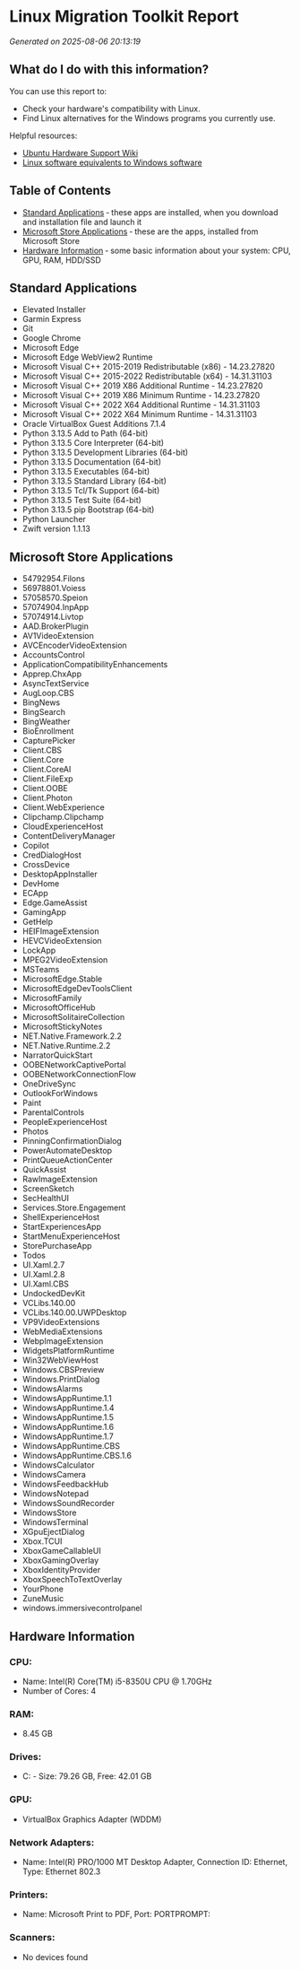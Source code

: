 
# Linux Migration Toolkit Report

*Generated on 2025-08-06 20:13:19*

## What do I do with this information?

You can use this report to:

- Check your hardware's compatibility with Linux.
- Find Linux alternatives for the Windows programs you currently use.

Helpful resources:

- [Ubuntu Hardware Support Wiki](https://wiki.ubuntu.com/HardwareSupport)
- [Linux software equivalents to Windows software](https://wiki.linuxquestions.org/wiki/Linux_software_equivalent_to_Windows_software)



## Table of Contents

- [Standard Applications](#standard-applications) &dash; these apps are installed, when you download and installation file and launch it
- [Microsoft Store Applications](#microsoft-store-applications) &dash; these are the apps, installed from Microsoft Store
- [Hardware Information](#hardware-information) &dash; some basic information about your system: CPU, GPU, RAM, HDD/SSD

## Standard Applications

- Elevated Installer
- Garmin Express
- Git
- Google Chrome
- Microsoft Edge
- Microsoft Edge WebView2 Runtime
- Microsoft Visual C++ 2015-2019 Redistributable (x86) - 14.23.27820
- Microsoft Visual C++ 2015-2022 Redistributable (x64) - 14.31.31103
- Microsoft Visual C++ 2019 X86 Additional Runtime - 14.23.27820
- Microsoft Visual C++ 2019 X86 Minimum Runtime - 14.23.27820
- Microsoft Visual C++ 2022 X64 Additional Runtime - 14.31.31103
- Microsoft Visual C++ 2022 X64 Minimum Runtime - 14.31.31103
- Oracle VirtualBox Guest Additions 7.1.4
- Python 3.13.5 Add to Path (64-bit)
- Python 3.13.5 Core Interpreter (64-bit)
- Python 3.13.5 Development Libraries (64-bit)
- Python 3.13.5 Documentation (64-bit)
- Python 3.13.5 Executables (64-bit)
- Python 3.13.5 Standard Library (64-bit)
- Python 3.13.5 Tcl/Tk Support (64-bit)
- Python 3.13.5 Test Suite (64-bit)
- Python 3.13.5 pip Bootstrap (64-bit)
- Python Launcher
- Zwift version 1.1.13

## Microsoft Store Applications

- 54792954.Filons
- 56978801.Voiess
- 57058570.Speion
- 57074904.InpApp
- 57074914.Livtop
- AAD.BrokerPlugin
- AV1VideoExtension
- AVCEncoderVideoExtension
- AccountsControl
- ApplicationCompatibilityEnhancements
- Apprep.ChxApp
- AsyncTextService
- AugLoop.CBS
- BingNews
- BingSearch
- BingWeather
- BioEnrollment
- CapturePicker
- Client.CBS
- Client.Core
- Client.CoreAI
- Client.FileExp
- Client.OOBE
- Client.Photon
- Client.WebExperience
- Clipchamp.Clipchamp
- CloudExperienceHost
- ContentDeliveryManager
- Copilot
- CredDialogHost
- CrossDevice
- DesktopAppInstaller
- DevHome
- ECApp
- Edge.GameAssist
- GamingApp
- GetHelp
- HEIFImageExtension
- HEVCVideoExtension
- LockApp
- MPEG2VideoExtension
- MSTeams
- MicrosoftEdge.Stable
- MicrosoftEdgeDevToolsClient
- MicrosoftFamily
- MicrosoftOfficeHub
- MicrosoftSolitaireCollection
- MicrosoftStickyNotes
- NET.Native.Framework.2.2
- NET.Native.Runtime.2.2
- NarratorQuickStart
- OOBENetworkCaptivePortal
- OOBENetworkConnectionFlow
- OneDriveSync
- OutlookForWindows
- Paint
- ParentalControls
- PeopleExperienceHost
- Photos
- PinningConfirmationDialog
- PowerAutomateDesktop
- PrintQueueActionCenter
- QuickAssist
- RawImageExtension
- ScreenSketch
- SecHealthUI
- Services.Store.Engagement
- ShellExperienceHost
- StartExperiencesApp
- StartMenuExperienceHost
- StorePurchaseApp
- Todos
- UI.Xaml.2.7
- UI.Xaml.2.8
- UI.Xaml.CBS
- UndockedDevKit
- VCLibs.140.00
- VCLibs.140.00.UWPDesktop
- VP9VideoExtensions
- WebMediaExtensions
- WebpImageExtension
- WidgetsPlatformRuntime
- Win32WebViewHost
- Windows.CBSPreview
- Windows.PrintDialog
- WindowsAlarms
- WindowsAppRuntime.1.1
- WindowsAppRuntime.1.4
- WindowsAppRuntime.1.5
- WindowsAppRuntime.1.6
- WindowsAppRuntime.1.7
- WindowsAppRuntime.CBS
- WindowsAppRuntime.CBS.1.6
- WindowsCalculator
- WindowsCamera
- WindowsFeedbackHub
- WindowsNotepad
- WindowsSoundRecorder
- WindowsStore
- WindowsTerminal
- XGpuEjectDialog
- Xbox.TCUI
- XboxGameCallableUI
- XboxGamingOverlay
- XboxIdentityProvider
- XboxSpeechToTextOverlay
- YourPhone
- ZuneMusic
- windows.immersivecontrolpanel

## Hardware Information

### CPU:

- Name: Intel(R) Core(TM) i5-8350U CPU @ 1.70GHz
- Number of Cores: 4

### RAM:

- 8.45 GB

### Drives:

- C: - Size: 79.26 GB, Free: 42.01 GB

### GPU:

- VirtualBox Graphics Adapter (WDDM)


### Network Adapters:

- Name: Intel(R) PRO/1000 MT Desktop Adapter, Connection ID: Ethernet, Type: Ethernet 802.3

### Printers:

- Name: Microsoft Print to PDF, Port: PORTPROMPT:

### Scanners:

- No devices found

